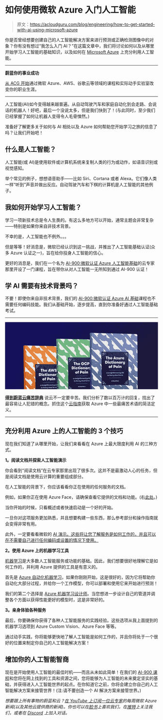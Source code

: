 # 如何使用微软 Azure 入门人工智能

> 原文：<https://acloudguru.com/blog/engineering/how-to-get-started-with-ai-using-microsoft-azure>

你是否曾经想要创建自己的人工智能解决方案来进行预测或正确检测图像中的对象？你有没有想过“我怎么入门 AI？”在这篇文章中，我们将讨论如何以及从哪里开始学习人工智能的基础知识，以及如何在 [Microsoft Azure](https://acloudguru.com/blog/engineering/what-is-microsoft-azure) 上充分利用人工智能。

* * *

**蔚蓝你的事业成功**

[从 ACG 开始](https://acloudguru.com/pricing)通过微软 Azure、AWS、谷歌云等领域的课程和实际动手实验室改变你的职业生涯。

* * *

人工智能(AI)如今变得越来越普遍。从自动驾驶汽车和家庭自动化到会走路、会说话的机器人！好吧，最后一个没说太多，但是我们快到了！(与此同时，至少我们已经掌握了如何让机器人变得令人毛骨悚然。)

准备好了解更多关于如何与 AI 相处以及 Azure 如何帮助您开始学习之旅的信息了吗？让我们开始吧！

## 什么是人工智能？

人工智能(或 AI)是使用软件或计算机系统来复制人类的行为或动作，如语音识别或视觉感知。

举个常见的例子，想想语音助手——比如 Siri、Cortana 或者 Alexa。它们像人类一样“听到”声音并做出反应。自动驾驶汽车和下棋的计算机是人工智能的其他例子。

## 我如何开始学习人工智能？

学习一项新技术总是令人生畏的。有这么多地方可以开始，通常主题会非常复杂——特别是如果你来自非技术背景。

不幸的是，人工智能也不例外。。。

但是等等！好消息是，微软已经认识到这一挑战，并推出了人工智能基础认证(众多 Azure 认证之一)，旨在给你投身人工智能的信心。

更好的消息是，我们在一个名为 [AI-900:微软认证 Azure 人工智能基础](https://acloudguru.com/course/ai-900-microsoft-certified-azure-ai-fundamentals)的云专家那里开设了一门课程，旨在带你从对人工智能一无所知到通过 AI-900 认证！

## 学 AI 需要有技术背景吗？

不要！即使你来自非技术背景，我们的 [AI-900:微软认证 Azure AI 基础](https://acloudguru.com/course/ai-900-microsoft-certified-azure-ai-fundamentals)课程也不需要任何编码技能。我们从基础开始，逐步提高，直到你准备好通过人工智能基础考试。

* * *

[![Complete guide to the Cloud and Dictionary ](img/93ebf63b88ab7fbd48705a01952ba688.png)](https://get.acloudguru.com/cloud-dictionary-of-pain)

[**得到蔚蓝云痛苦辞典**](https://get.acloudguru.com/cloud-dictionary-of-pain)
说云不一定要辛苦。我们分析了数以百万计的回复，找出了最容易让人犯错的概念。抓住这个[云指南](https://get.acloudguru.com/cloud-dictionary-of-pain)获取 Azure 中一些最痛苦术语的简洁定义。

* * *

## 充分利用 Azure 上的人工智能的 3 个技巧

现在我们知道了从哪里开始，让我们来看看在 Azure 上最大限度利用 AI 的三种方式。

**1。阅读文档并探索人工智能演示**

你会看到“阅读文档”在云专家那里出现了很多次。这并不是最激动人心的任务，但是阅读文档是使用云计算的重要组成部分。

在人工智能的背景下，你应该看看你正在使用的任何服务的文档。

例如，如果你正在使用 Azure Face，请确保查看它提供的文档和功能。(右[此处](https://docs.microsoft.com/en-us/azure/cognitive-services/face/overview)。)

当你开始的时候，只看概述或者快速启动是一个好的开始。

一旦你对这项服务更加熟悉，并且想要构建一些东西，那么参考部分和操作指南就会变得非常有用。

此外，一定要看看微软的 [AI 演示。这些将让您了解服务是如何工作的，并且可以在不需要自己进行任何编码或设置的情况下使用。](https://aidemos.microsoft.com/)

**2。使用 Azure 上的机器学习工具**

[机器学习](https://acloudguru.com/blog/engineering/what-is-machine-learning-as-a-service-mlaas)是大多数人工智能服务或功能的基础。因此，我们想要很好地理解它是如何工作的，并利用 Azure 提供的工具是有意义的。

首先是 [Azure 自动化机器学习](https://docs.microsoft.com/en-us/azure/machine-learning/concept-automated-ml)，如果你刚刚开始，这是很好的，因为它将帮助你自动化大部分过程，并给你一个工作模型，你可以部署和使用它来开始进行预测！

我们的第二个选择是 [Azure 机器学习设计师](https://docs.microsoft.com/en-us/azure/machine-learning/concept-designer)。当您想进一步设计自己的管道并调整各个方面以获得性能更好的模型时，这是非常好的。

**3。亲身体验各种服务**

最后，你要确保你获得了各种人工智能服务的实践经验。这些选项从我上面提到的机器学习选项到 Azure Custom Vision、Azure Face 等等。

通过动手实践，你将能够更快地了解人工智能是如何工作的，并且你将处于一个很好的位置来制定你自己的人工智能解决方案！

## 增加你的人工智能智商

现在是开始使用人工智能的最佳时机——而且从未如此简单！在我们的 [AI-900 课程](https://acloudguru.com/course/ai-900-microsoft-certified-azure-ai-fundamentals)和您将在网上找到的工具和资源之间，您将能够为人工智能的未来奠定坚实的基础，并获得进入人工智能世界的起点。在你知道它之前，你将会建立你自己的人工智能解决方案来接管世界！(注:请不要创造一个 AI 解决方案来接管世界。)

*想要跟上所有事物的蔚蓝和云？[在 YouTube 上订阅一位云专家](https://www.youtube.com/c/AcloudGuru/?sub_confirmation=1)的每周微软 Azure 新闻(以及其他云提供商的新闻)。你也可以在[脸书](https://www.facebook.com/acloudguru)上喜欢我们，在[推特](https://twitter.com/acloudguru)上关注我们，或者在 [Discord](http://discord.gg/acloudguru) 上加入对话。*